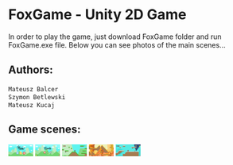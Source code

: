 # FoxGame - Unity 2D Game
In order to play the game, just download FoxGame folder and run FoxGame.exe file. Below you can see photos of the main scenes...
## Authors:
```
Mateusz Balcer
Szymon Betlewski
Mateusz Kucaj
```
## Game scenes:
<img src="images/menu.png" height="24" width="50">
<img src="images/levels.png" height="24" width="50">
<img src="images/level1.png" height="24" width="50">
<img src="images/level2.png" height="24" width="50">
<img src="images/level3.png" height="24" width="50">